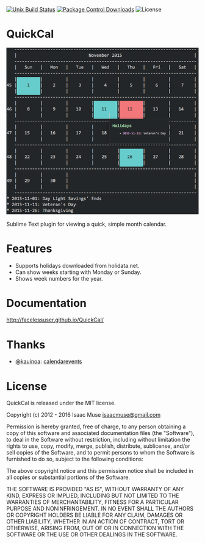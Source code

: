 [![Unix Build Status][travis-image]][travis-link]
[![Package Control Downloads][pc-image]][pc-link]
![License][license-image]
# QuickCal

![preview](docs/images/preview.png)

Sublime Text plugin for viewing a quick, simple month calendar.

# Features
- Supports holidays downloaded from holidata.net.
- Can show weeks starting with Monday or Sunday.
- Shows week numbers for the year.

# Documentation
http://facelessuser.github.io/QuickCal/

# Thanks

- [@kauinoa](https://github.com/kauinoa): [calendarevents](https://github.com/kauinoa/CalendarEvents)

# License
QuickCal is released under the MIT license.

Copyright (c) 2012 - 2016 Isaac Muse <isaacmuse@gmail.com>

Permission is hereby granted, free of charge, to any person obtaining a copy of this software and associated documentation files (the "Software"), to deal in the Software without restriction, including without limitation the rights to use, copy, modify, merge, publish, distribute, sublicense, and/or sell copies of the Software, and to permit persons to whom the Software is furnished to do so, subject to the following conditions:

The above copyright notice and this permission notice shall be included in all copies or substantial portions of the Software.

THE SOFTWARE IS PROVIDED "AS IS", WITHOUT WARRANTY OF ANY KIND, EXPRESS OR IMPLIED, INCLUDING BUT NOT LIMITED TO THE WARRANTIES OF MERCHANTABILITY, FITNESS FOR A PARTICULAR PURPOSE AND NONINFRINGEMENT. IN NO EVENT SHALL THE AUTHORS OR COPYRIGHT HOLDERS BE LIABLE FOR ANY CLAIM, DAMAGES OR OTHER LIABILITY, WHETHER IN AN ACTION OF CONTRACT, TORT OR OTHERWISE, ARISING FROM, OUT OF OR IN CONNECTION WITH THE SOFTWARE OR THE USE OR OTHER DEALINGS IN THE SOFTWARE.

[travis-image]: https://img.shields.io/travis/facelessuser/QuickCal/master.svg
[travis-link]: https://travis-ci.org/facelessuser/QuickCal
[pc-image]: https://img.shields.io/packagecontrol/dt/QuickCal.svg
[pc-link]: https://packagecontrol.io/packages/QuickCal
[license-image]: https://img.shields.io/badge/license-MIT-blue.svg
